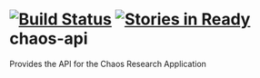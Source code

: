 [![Build Status](https://travis-ci.org/chaos-research/chaos-api.svg?branch=master)](https://travis-ci.org/chaos-research/chaos-api)
[![Stories in Ready](https://badge.waffle.io/chaos-research/chaos-api.png?label=ready&title=Ready)](https://waffle.io/chaos-research/chaos-api)
chaos-api
=========

Provides the API for the Chaos Research Application
